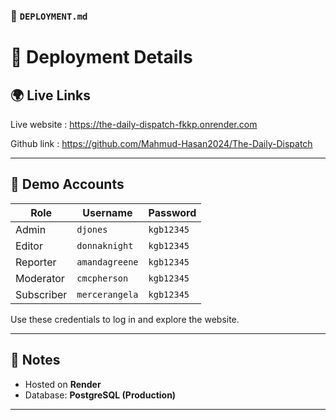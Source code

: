 ### 📄 `DEPLOYMENT.md`

# 🚀 Deployment Details

## 🌍 Live Links

Live website : https://the-daily-dispatch-fkkp.onrender.com

Github link : https://github.com/Mahmud-Hasan2024/The-Daily-Dispatch

---

## 👤 Demo Accounts

| Role       | Username       | Password   |
| ---------- | -------------- | ---------- |
| Admin      | `djones`       | `kgb12345` |
| Editor     | `donnaknight`  | `kgb12345` |
| Reporter   | `amandagreene` | `kgb12345` |
| Moderator  | `cmcpherson`   | `kgb12345` |
| Subscriber | `mercerangela` | `kgb12345` |

Use these credentials to log in and explore the website.

---

## 🧠 Notes

- Hosted on **Render**
- Database: **PostgreSQL (Production)**

---
